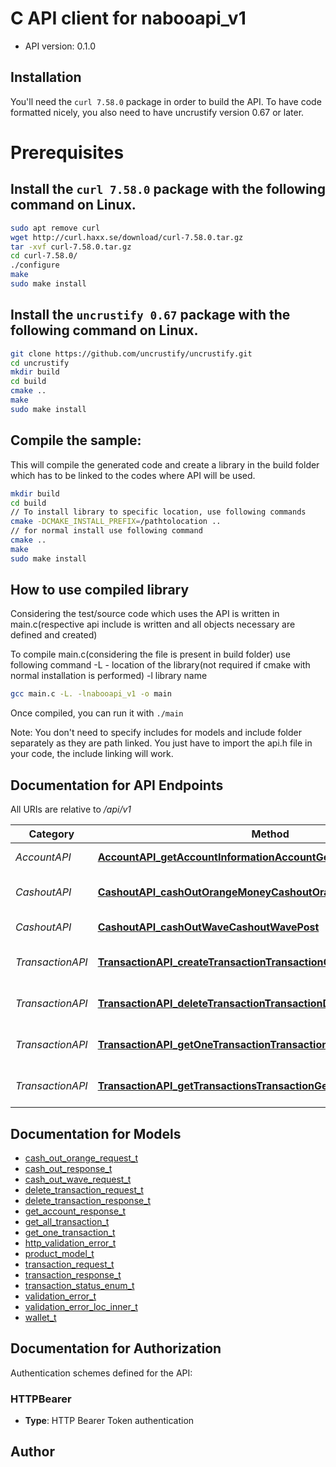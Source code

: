 # C API client for nabooapi_v1

- API version: 0.1.0
<!--  -->
## Installation
You'll need the `curl 7.58.0` package in order to build the API. To have code formatted nicely, you also need to have uncrustify version 0.67 or later.

# Prerequisites

## Install the `curl 7.58.0` package with the following command on Linux.
```bash
sudo apt remove curl
wget http://curl.haxx.se/download/curl-7.58.0.tar.gz
tar -xvf curl-7.58.0.tar.gz
cd curl-7.58.0/
./configure
make
sudo make install
```
## Install the `uncrustify 0.67` package with the following command on Linux.
```bash
git clone https://github.com/uncrustify/uncrustify.git
cd uncrustify
mkdir build
cd build
cmake ..
make
sudo make install
```

## Compile the sample:
This will compile the generated code and create a library in the build folder which has to be linked to the codes where API will be used.
```bash
mkdir build
cd build
// To install library to specific location, use following commands
cmake -DCMAKE_INSTALL_PREFIX=/pathtolocation ..
// for normal install use following command
cmake ..
make
sudo make install
```
## How to use compiled library
Considering the test/source code which uses the API is written in main.c(respective api include is written and all objects necessary are defined and created)

To compile main.c(considering the file is present in build folder) use following command
-L - location of the library(not required if cmake with normal installation is performed)
-l library name
```bash
gcc main.c -L. -lnabooapi_v1 -o main
```
Once compiled, you can run it with ``` ./main ```

Note: You don't need to specify includes for models and include folder separately as they are path linked. You just have to import the api.h file in your code, the include linking will work.

## Documentation for API Endpoints

All URIs are relative to */api/v1*

Category | Method | HTTP request | Description
------------ | ------------- | ------------- | -------------
*AccountAPI* | [**AccountAPI_getAccountInformationAccountGet**](docs/AccountAPI.md#AccountAPI_getAccountInformationAccountGet) | **GET** /account/ | Get Account Information
*CashoutAPI* | [**CashoutAPI_cashOutOrangeMoneyCashoutOrangeMoneyPost**](docs/CashoutAPI.md#CashoutAPI_cashOutOrangeMoneyCashoutOrangeMoneyPost) | **POST** /cashout/orange-money | Cash Out Orange Money
*CashoutAPI* | [**CashoutAPI_cashOutWaveCashoutWavePost**](docs/CashoutAPI.md#CashoutAPI_cashOutWaveCashoutWavePost) | **POST** /cashout/wave | Cash Out Wave
*TransactionAPI* | [**TransactionAPI_createTransactionTransactionCreateTransactionPost**](docs/TransactionAPI.md#TransactionAPI_createTransactionTransactionCreateTransactionPost) | **PUT** /transaction/create-transaction | Create Transaction
*TransactionAPI* | [**TransactionAPI_deleteTransactionTransactionDeleteTransactionDelete**](docs/TransactionAPI.md#TransactionAPI_deleteTransactionTransactionDeleteTransactionDelete) | **DELETE** /transaction/delete-transaction | Delete Transaction
*TransactionAPI* | [**TransactionAPI_getOneTransactionTransactionGetOneTransactionGet**](docs/TransactionAPI.md#TransactionAPI_getOneTransactionTransactionGetOneTransactionGet) | **GET** /transaction/get-one-transaction | Get One Transaction
*TransactionAPI* | [**TransactionAPI_getTransactionsTransactionGetTransactionsGet**](docs/TransactionAPI.md#TransactionAPI_getTransactionsTransactionGetTransactionsGet) | **GET** /transaction/get-transactions | Get Transactions


## Documentation for Models

 - [cash_out_orange_request_t](docs/cash_out_orange_request.md)
 - [cash_out_response_t](docs/cash_out_response.md)
 - [cash_out_wave_request_t](docs/cash_out_wave_request.md)
 - [delete_transaction_request_t](docs/delete_transaction_request.md)
 - [delete_transaction_response_t](docs/delete_transaction_response.md)
 - [get_account_response_t](docs/get_account_response.md)
 - [get_all_transaction_t](docs/get_all_transaction.md)
 - [get_one_transaction_t](docs/get_one_transaction.md)
 - [http_validation_error_t](docs/http_validation_error.md)
 - [product_model_t](docs/product_model.md)
 - [transaction_request_t](docs/transaction_request.md)
 - [transaction_response_t](docs/transaction_response.md)
 - [transaction_status_enum_t](docs/transaction_status_enum.md)
 - [validation_error_t](docs/validation_error.md)
 - [validation_error_loc_inner_t](docs/validation_error_loc_inner.md)
 - [wallet_t](docs/wallet.md)


## Documentation for Authorization


Authentication schemes defined for the API:
### HTTPBearer


- **Type**: HTTP Bearer Token authentication


## Author



